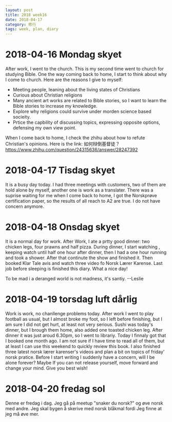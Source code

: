 ```yaml
---
layout: post
title: 2018 week16
date: 2018-04-17
category: 修行
tags: week, plan, diary
---
```

# 2018-04-16 Mondag skyet
After work, I went to the church. This is my second time went to church for studying Bible. 
One the way coming back to home, I start to think about why I come to church. Here are the reasons I give to myself:
* Meeting people, leaning about the living states of Christians
* Curious about Christian religions
* Many ancient art works are related to Bible stories, so I want to learn the Bible stories to increase my knowledge.
* Explore why religions could survive under morden science based socieity.
* Prtice the capbility of discussing topics, expressing opposite options, defensing my own view point.

When I come back to home, I check the zhihu about how to refute Christian's opinions. Here is the link:
如何辩倒基督徒？https://www.zhihu.com/question/24315636/answer/28247392

# 2018-04-17 Tisdag skyet
It is a busy day today. I had three meetings with customers, two of them are hold alone by myself, another one is work as a translater.
There was a suprise waiting for me when I come back to home, I got the Norskprøve certification paper, so the results of all reach to A2 are true. I do not have concern anymore.

# 2018-04-18 Onsdag skyet
It is a normal day for work. After Work, I ate a prtty good dinner: two chicken legs, four prawns and half pizza. During dinner, I start watching <The End of the Fxxxing World>, keeping watch until half one hour after dinner, then I had a one hour running and took a shower. After that continute the show and finished it. Then booked Klar Tale avis and watch three video fo Norsk Lærer Karense. Last job before sleeping is finished this diary. What a nice day!

To be mad i a deranged world is not madness, it's santiy. --Leslie

# 2018-04-19 torsdag luft dårlig

Work is work, no chanllenge problems today. After work I went to play football as usual, but I almost broke my foot, so I left before finishing, but I am sure I did not get hurt, at least not very serious. Sushi was today's dinner, but I brough them home, also added one toasted chicken leg. After dinner it was just aroud 6.30pm, so I went to librariy. Today I finnaly got <a brief history of time> that I booked one month ago. I am not sure if I have time to read all of them, but at least I can use this weekend to quickly review this book. I also finished three latest norsk lærer karenser's videos and plan a bit on topics of friday' norsk pratice. 
Before I start writing I suddenly have a concern, will I be alone forever? Maybe If you can not release yourself, move forward and change your mind. Give you best wish!

# 2018-04-20 fredag sol

Denne er fredag i dag. Jeg gå på meetup "snaker du norsk?" og øve norsk med andre. Jeg skal bygen å skerive med norsk blåkmal fordi Jeg finne at jeg må øve mer.

